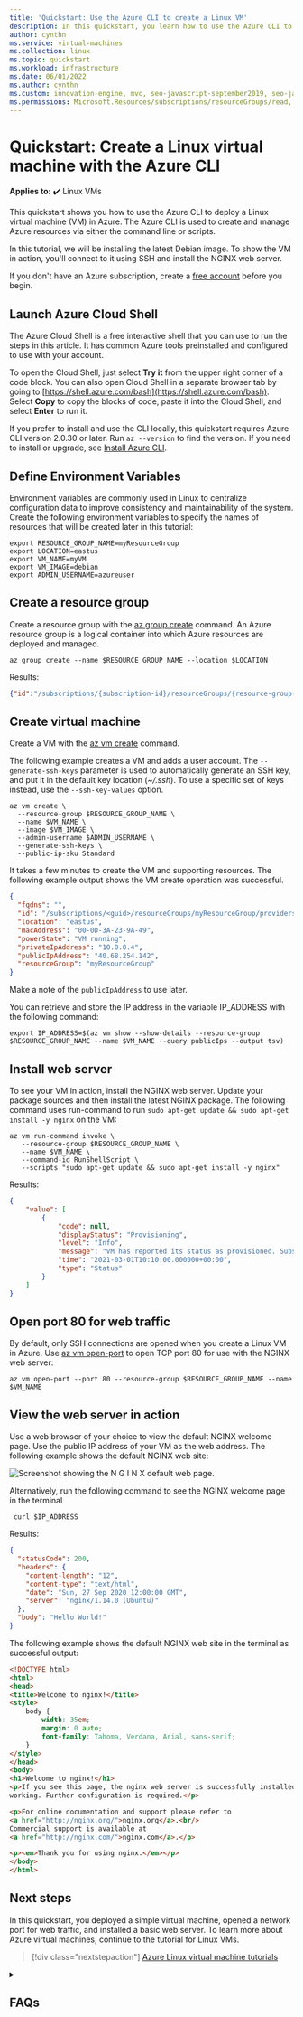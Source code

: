 ```yaml
---
title: 'Quickstart: Use the Azure CLI to create a Linux VM'
description: In this quickstart, you learn how to use the Azure CLI to create a Linux virtual machine
author: cynthn
ms.service: virtual-machines
ms.collection: linux
ms.topic: quickstart
ms.workload: infrastructure
ms.date: 06/01/2022
ms.author: cynthn
ms.custom: innovation-engine, mvc, seo-javascript-september2019, seo-javascript-october2019, seo-python-october2019, devx-track-azurecli, mode-api
ms.permissions: Microsoft.Resources/subscriptions/resourceGroups/read, Microsoft.Network/virtualNetworks/subnets/join/action Microsoft.Network/virtualNetworks/subnets/join/action Microsoft.Network/virtualNetworks/subnets/join/action Microsoft.Network/virtualNetworks/subnets/join/action, Microsoft.Authorization/roleAssignments/read, Microsoft.Network/virtualNetworks/subnets/join/action, Microsoft.Network/networkInterfaces/ipConfigurations/read, Microsoft.Compute/virtualMachines/write, Microsoft.Network/publicIPAddresses/read, Microsoft.Resources/subscriptions/read, Microsoft.Resources/subscriptions/tagNames/read, Microsoft.Network/networkInterfaces/delete, Microsoft.Network/networkInterfaces/join/action, Microsoft.Network/virtualNetworks/delete, Microsoft.Authorization/roleAssignments/write, Microsoft.Network/virtualNetworks/read, Microsoft.Network/virtualNetworks/subnets/read, Microsoft.Compute/virtualMachines/read, Microsoft.Authorization/roleDefinitions/read, Microsoft.Resources/subscriptions/tagNames/write, Microsoft.Network/networkInterfaces/write, Microsoft.Resources/subscriptions/tags/read, Microsoft.Resources/subscriptions/tags/write, Microsoft.Network/networkInterfaces/ipConfigurations/delete, Microsoft.Compute/virtualMachines/runCommands/run/action, Microsoft.Compute/virtualMachines/show/action, Microsoft.Resources/subscriptions/resourceGroups/write, Microsoft.Resources/deployments/write, Microsoft.Network/networkInterfaces/read, Microsoft.Network/virtualNetworks/write, Microsoft.Network/virtualNetworks/subnets/write, Microsoft.Network/networkInterfaces/ipConfigurations/write, Microsoft.Network/publicIPAddresses/delete, Microsoft.Authorization/permissions/read, Microsoft.Insights/eventtypes/values/read, Microsoft.Resources/deployments/read, Microsoft.Network/publicIPAddresses/write
---
```


# Quickstart: Create a Linux virtual machine with the Azure CLI

**Applies to:** :heavy_check_mark: Linux VMs

This quickstart shows you how to use the Azure CLI to deploy a Linux virtual machine (VM) in Azure. The Azure CLI is used to create and manage Azure resources via either the command line or scripts.

In this tutorial, we will be installing the latest Debian image. To show the VM in action, you'll connect to it using SSH and install the NGINX web server.

If you don't have an Azure subscription, create a [free account](https://azure.microsoft.com/free/?WT.mc_id=A261C142F) before you begin.

## Launch Azure Cloud Shell

The Azure Cloud Shell is a free interactive shell that you can use to run the steps in this article. It has common Azure tools preinstalled and configured to use with your account. 

To open the Cloud Shell, just select **Try it** from the upper right corner of a code block. You can also open Cloud Shell in a separate browser tab by going to [https://shell.azure.com/bash](https://shell.azure.com/bash). Select **Copy** to copy the blocks of code, paste it into the Cloud Shell, and select **Enter** to run it.

If you prefer to install and use the CLI locally, this quickstart requires Azure CLI version 2.0.30 or later. Run `az --version` to find the version. If you need to install or upgrade, see [Install Azure CLI]( /cli/azure/install-azure-cli).

## Define Environment Variables
Environment variables are commonly used in Linux to centralize configuration data to improve consistency and maintainability of the system. Create the following environment variables to specify the names of resources that will be created later in this tutorial:

```azurecli-interactive
export RESOURCE_GROUP_NAME=myResourceGroup
export LOCATION=eastus
export VM_NAME=myVM
export VM_IMAGE=debian
export ADMIN_USERNAME=azureuser
```

## Create a resource group

Create a resource group with the [az group create](/cli/azure/group) command. An Azure resource group is a logical container into which Azure resources are deployed and managed. 

```azurecli-interactive
az group create --name $RESOURCE_GROUP_NAME --location $LOCATION
```

Results:

<!-- expected_similarity=0.3 -->
```json
{"id":"/subscriptions/{subscription-id}/resourceGroups/{resource-group-name}","name":"{resource-group-name}","location":"{location}","properties":{"provisioningState":"Succeeded"}}
```

## Create virtual machine

Create a VM with the [az vm create](/cli/azure/vm) command.

The following example creates a VM and adds a user account. The `--generate-ssh-keys` parameter is used to automatically generate an SSH key, and put it in the default key location (*~/.ssh*). To use a specific set of keys instead, use the `--ssh-key-values` option.

```azurecli-interactive
az vm create \
  --resource-group $RESOURCE_GROUP_NAME \
  --name $VM_NAME \
  --image $VM_IMAGE \
  --admin-username $ADMIN_USERNAME \
  --generate-ssh-keys \
  --public-ip-sku Standard
```

It takes a few minutes to create the VM and supporting resources. The following example output shows the VM create operation was successful.
<!--expected_similarity=0.18-->
```json
{
  "fqdns": "",
  "id": "/subscriptions/<guid>/resourceGroups/myResourceGroup/providers/Microsoft.Compute/virtualMachines/myVM",
  "location": "eastus",
  "macAddress": "00-0D-3A-23-9A-49",
  "powerState": "VM running",
  "privateIpAddress": "10.0.0.4",
  "publicIpAddress": "40.68.254.142",
  "resourceGroup": "myResourceGroup"
}
```

Make a note of the `publicIpAddress` to use later.

You can retrieve and store the IP address in the variable IP_ADDRESS with the following command:

```azurecli-interactive
export IP_ADDRESS=$(az vm show --show-details --resource-group $RESOURCE_GROUP_NAME --name $VM_NAME --query publicIps --output tsv)
```

## Install web server 

To see your VM in action, install the NGINX web server. Update your package sources and then install the latest NGINX package. The following command uses run-command to run `sudo apt-get update && sudo apt-get install -y nginx` on the VM:

```azurecli-interactive
az vm run-command invoke \
   --resource-group $RESOURCE_GROUP_NAME \
   --name $VM_NAME \
   --command-id RunShellScript \
   --scripts "sudo apt-get update && sudo apt-get install -y nginx"
```

Results:

<!-- expected_similarity=0.3 -->
```json
{
    "value": [
        {
            "code": null,
            "displayStatus": "Provisioning",
            "level": "Info",
            "message": "VM has reported its status as provisioned. Subsequent status reports will be reported at the frequency specified in diagnostics settings.",
            "time": "2021-03-01T10:10:00.000000+00:00",
            "type": "Status"
        }
    ]
}
```
## Open port 80 for web traffic

By default, only SSH connections are opened when you create a Linux VM in Azure. Use [az vm open-port](/cli/azure/vm) to open TCP port 80 for use with the NGINX web server:

```azurecli-interactive
az vm open-port --port 80 --resource-group $RESOURCE_GROUP_NAME --name $VM_NAME
```

## View the web server in action

Use a web browser of your choice to view the default NGINX welcome page. Use the public IP address of your VM as the web address. The following example shows the default NGINX web site:

![Screenshot showing the N G I N X default web page.](./media/quick-create-cli/nginix-welcome-page-debian.png)

Alternatively, run the following command to see the NGINX welcome page in the terminal

```azurecli-interactive
 curl $IP_ADDRESS
```

Results:

<!-- expected_similarity=0.3 -->
```json
{
  "statusCode": 200,
  "headers": {
    "content-length": "12",
    "content-type": "text/html",
    "date": "Sun, 27 Sep 2020 12:00:00 GMT",
    "server": "nginx/1.14.0 (Ubuntu)"
  },
  "body": "Hello World!"
}
```
 
The following example shows the default NGINX web site in the terminal as successful output:
<!--expected_similarity=0.8-->
```html
<!DOCTYPE html>
<html>
<head>
<title>Welcome to nginx!</title>
<style>
    body {
        width: 35em;
        margin: 0 auto;
        font-family: Tahoma, Verdana, Arial, sans-serif;
    }
</style>
</head>
<body>
<h1>Welcome to nginx!</h1>
<p>If you see this page, the nginx web server is successfully installed and
working. Further configuration is required.</p>

<p>For online documentation and support please refer to
<a href="http://nginx.org/">nginx.org</a>.<br/>
Commercial support is available at
<a href="http://nginx.com/">nginx.com</a>.</p>

<p><em>Thank you for using nginx.</em></p>
</body>
</html>
```


## Next steps

In this quickstart, you deployed a simple virtual machine, opened a network port for web traffic, and installed a basic web server. To learn more about Azure virtual machines, continue to the tutorial for Linux VMs.


> [!div class="nextstepaction"]
> [Azure Linux virtual machine tutorials](./tutorial-manage-vm.md)



<details>
<summary><h2>FAQs</h2></summary>

#### Q. What is the command-specific breakdown of permissions needed to implement this doc? 

A. _Format: Commands as they appears in the doc | list of unique permissions needed to run each of those commands_


  - ```azurecli-interactive export RESOURCE_GROUP_NAME=myResourceGroup export LOCATION=eastus export VM_NAME=myVM export VM_IMAGE=debian export ADMIN_USERNAME=azureuser ```

      - Microsoft.Network/networkInterfaces/read
      - Microsoft.Network/networkInterfaces/write
      - Microsoft.Network/virtualNetworks/subnets/write
      - Microsoft.Network/networkInterfaces/delete
      - Microsoft.Network/networkInterfaces/join/action
      - Microsoft.Network/virtualNetworks/subnets/join/action
      - Microsoft.Network/publicIPAddresses/read
      - Microsoft.Network/virtualNetworks/write
      - Microsoft.Network/networkInterfaces/ipConfigurations/write
      - Microsoft.Network/virtualNetworks/delete
      - Microsoft.Network/publicIPAddresses/delete
      - Microsoft.Network/networkInterfaces/ipConfigurations/read
      - Microsoft.Network/networkInterfaces/ipConfigurations/delete
      - Microsoft.Network/virtualNetworks/read
      - Microsoft.Network/publicIPAddresses/write
      - Microsoft.Compute/virtualMachines/write
      - Microsoft.Network/virtualNetworks/subnets/read
  - ```azurecli-interactive az group create --name $RESOURCE_GROUP_NAME --location $LOCATION ```

      - Microsoft.Resources/subscriptions/resourceGroups/read
      - Microsoft.Resources/subscriptions/resourceGroups/write
  - ```azurecli-interactive az vm create \ --resource-group $RESOURCE_GROUP_NAME \ --name $VM_NAME \ --image $VM_IMAGE \ --admin-username $ADMIN_USERNAME \ --generate-ssh-keys \ --public-ip-sku Standard ```

      - Microsoft.Authorization/permissions/read
      - Microsoft.Network/publicIPAddresses/write
      - Microsoft.Compute/virtualMachines/write
  - ```azurecli-interactive export IP_ADDRESS=$(az vm show --show-details --resource-group $RESOURCE_GROUP_NAME --name $VM_NAME --query publicIps --output tsv) ```

      - Microsoft.Resources/subscriptions/resourceGroups/read
      - Microsoft.Compute/virtualMachines/read
      - Microsoft.Resources/deployments/read
      - Microsoft.Compute/virtualMachines/show/action
      - Microsoft.Network/publicIPAddresses/read
  - ```azurecli-interactive az vm run-command invoke \ --resource-group $RESOURCE_GROUP_NAME \ --name $VM_NAME \ --command-id RunShellScript \ --scripts "sudo apt-get update && sudo apt-get install -y nginx" ```

      - Microsoft.Resources/subscriptions/resourceGroups/read
      - Microsoft.Authorization/roleDefinitions/read
      - Microsoft.Resources/subscriptions/read
      - Microsoft.Resources/subscriptions/tagNames/write
      - Microsoft.Authorization/roleAssignments/read
      - Microsoft.Authorization/roleAssignments/write
      - Microsoft.Resources/deployments/write
      - Microsoft.Resources/subscriptions/tags/read
      - Microsoft.Resources/subscriptions/tagNames/read
      - Microsoft.Resources/subscriptions/tags/write
      - Microsoft.Authorization/permissions/read
      - Microsoft.Compute/virtualMachines/runCommands/run/action
      - Microsoft.Insights/eventtypes/values/read
      - Microsoft.Resources/deployments/read
      - Microsoft.Compute/virtualMachines/read
  - ```azurecli-interactive az vm open-port --port 80 --resource-group $RESOURCE_GROUP_NAME --name $VM_NAME ```

      - Microsoft.Network/virtualNetworks/subnets/join/action Microsoft.Network/virtualNetworks/subnets/join/action Microsoft.Network/virtualNetworks/subnets/join/action Microsoft.Network/virtualNetworks/subnets/join/action
  - ```azurecli-interactive az group delete --name $RESOURCE_GROUP_NAME --no-wait --yes --verbose ```

      - Microsoft.Resources/subscriptions/resourceGroups/write

#### Q. What is the purpose of Azure Cloud Shell? 

A. Azure Cloud Shell is a free interactive shell where you can run Azure CLI commands. It is preconfigured with Azure tools and allows you to run the steps in the tutorial. You can access Azure Cloud Shell by selecting 'Try it' from the upper right corner of a code block in the tutorial or by going to [https://shell.azure.com/bash](https://shell.azure.com/bash) in a separate browser tab. Once in Azure Cloud Shell, you can copy and paste the code blocks from the tutorial and run them.


#### Q. How can I install the Azure CLI locally? 

A. If you prefer to install and use the CLI locally, make sure you have Azure CLI version 2.0.30 or later. You can check the version by running the command 'az --version'. If you need to install or upgrade the Azure CLI, refer to the documentation on [Install Azure CLI](https://docs.microsoft.com/cli/azure/install-azure-cli).


#### Q. What are environment variables and how are they used in this tutorial? 

A. Environment variables are used in Linux to centralize configuration data and improve consistency and maintainability of the system. In this tutorial, environment variables are used to specify the names of resources that will be created later. The following environment variables are defined: RESOURCE_GROUP_NAME, LOCATION, VM_NAME, VM_IMAGE, and ADMIN_USERNAME. These variables will be referenced in the subsequent commands for resource creation.


#### Q. What is an Azure resource group and why do we need to create it? 

A. An Azure resource group is a logical container where Azure resources are deployed and managed. It helps organize resources and manage them as a group instead of individually. In this tutorial, we create a resource group using the Azure CLI command 'az group create'. The resource group will provide a context for deploying the virtual machine and other related resources.


#### Q. How do I create a virtual machine with the Azure CLI? 

A. To create a virtual machine using the Azure CLI, you can use the command 'az vm create'. In this tutorial, the command is used to create a virtual machine with the specified resource group, name, image, admin username, and SSH keys. The command also includes the option to generate SSH keys automatically. After running the command, it may take a few minutes for the virtual machine and supporting resources to be created.


#### Q. How can I install the NGINX web server on the virtual machine? 

A. To install the NGINX web server on the virtual machine, the Azure CLI command 'az vm run-command invoke' is used. This command executes a shell script on the virtual machine, which runs the 'sudo apt-get update' and 'sudo apt-get install -y nginx' commands. This will update the package sources and install the latest NGINX package on the virtual machine.


#### Q. How can I open port 80 for web traffic on the virtual machine? 

A. By default, only SSH connections are allowed when creating a Linux virtual machine in Azure. To open TCP port 80 for use with the NGINX web server, you can use the Azure CLI command 'az vm open-port'. In this tutorial, the command is used to open port 80 for the virtual machine with the specified resource group and name.


#### Q. How can I view the web server in action? 

A. To view the NGINX web server in action, you can use a web browser of your choice and navigate to the public IP address of your virtual machine. The public IP address can be obtained by running the command 'az vm show' with the specified resource group and name, and then querying for the 'publicIps' property. Alternatively, you can use the command 'curl $IP_ADDRESS' in the Azure Cloud Shell to see the NGINX welcome page in the terminal.


#### Q. How do I clean up the resources created in this tutorial? 

A. To clean up the resources created in this tutorial, you can use the Azure CLI command 'az group delete'. This command removes the resource group, virtual machine, and all related resources. In the command, specify the name of the resource group to be deleted. The options '--no-wait' and '--yes' are used to skip confirmation prompts during the deletion process.

</details>